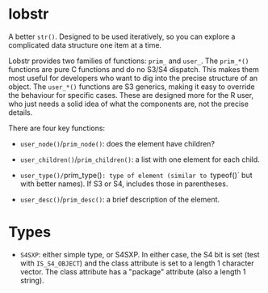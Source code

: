 # lobstr

A better `str()`. Designed to be used iteratively, so you can explore a complicated data structure one item at a time. 

Lobstr provides two families of functions: `prim_` and `user_`. The `prim_*()` functions are pure C functions and do no S3/S4 dispatch. This makes them most useful for developers who want to dig into the precise structure of an object. The `user_*()` functions are S3 generics, making it easy to override the behaviour for specific cases. These are designed more for the R user, who just needs a solid idea of what the components are, not the precise details.

There are four key functions:

* `user_node()`/`prim_node()`: does the element have children?

* `user_children()`/`prim_children()`: a list with one element for each child.

* `user_type()/`prim_type()`: type of element (similar to `typeof()` but with better names).
  If S3 or S4, includes those in parentheses.

* `user_desc()`/`prim_desc()`: a brief description of the element.



# Types

* `S4SXP`: either simple type, or S4SXP. In either case, the S4 bit is set
  (test with `IS_S4_OBJECT`) and the class attribute is set to a length 1 
  character vector. The class attribute has a "package" attribute 
  (also a length 1 string).
